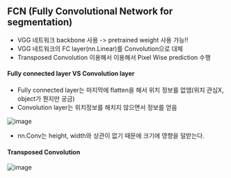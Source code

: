 ## FCN (Fully Convolutional Network for segmentation)
* VGG 네트워크 backbone 사용 -> pretrained weight 사용 가능!!
* VGG 네트워크의 FC layer(nn.Linear)를 Convolution으로 대체
* Transposed Convolution 이용해서 이용해서 Pixel Wise prediction 수행

#### Fully connected layer VS Convolution layer
* Fully connected layer는 마지막에 flatten을 해서 위치 정보를 없앰(위치 관심X, object가 뭔지만 궁금)
* Convolution layer는 위치정보를 해치지 않으면서 정보를 얻음

![image](https://user-images.githubusercontent.com/63588046/165026909-fc9f5e61-f961-42ef-bc1f-b6fff6863941.png)

* nn.Conv는 height, width와 상관이 없기 때문에 크기에 영향을 덜받는다.

#### Transposed Convolution
![image](https://user-images.githubusercontent.com/63588046/165029759-13155d76-0cda-4f3c-8f6a-43cba9d095cd.png)
